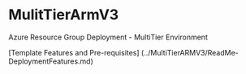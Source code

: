
# MulitTierArmV3
Azure Resource Group Deployment - MultiTier Environment

[Template Features and Pre-requisites] (../MultiTierARMV3/ReadMe-DeploymentFeatures.md)
